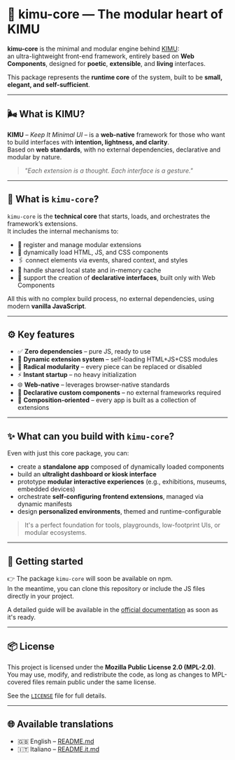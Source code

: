# 🧩 kimu-core — The modular heart of KIMU

**kimu-core** is the minimal and modular engine behind [KIMU](https://github.com/unicoverso/kimu):  
an ultra-lightweight front-end framework, entirely based on **Web Components**, designed for **poetic**, **extensible**, and **living** interfaces.

This package represents the **runtime core** of the system, built to be **small, elegant, and self-sufficient**.

---

## 🌬️ What is KIMU?

**KIMU** – *Keep It Minimal UI* – is a **web-native** framework for those who want to build interfaces with **intention, lightness, and clarity**.  
Based on **web standards**, with no external dependencies, declarative and modular by nature.

> _"Each extension is a thought. Each interface is a gesture."_

---

## 🔧 What is `kimu-core`?

`kimu-core` is the **technical core** that starts, loads, and orchestrates the framework’s extensions.  
It includes the internal mechanisms to:

- 🧠 register and manage modular extensions
- 🧩 dynamically load HTML, JS, and CSS components
- 🖇️ connect elements via events, shared context, and styles
- 💾 handle shared local state and in-memory cache
- 🧱 support the creation of **declarative interfaces**, built only with Web Components

All this with no complex build process, no external dependencies, using modern **vanilla JavaScript**.

---

## ⚙️ Key features

- ✅ **Zero dependencies** – pure JS, ready to use
- 🔌 **Dynamic extension system** – self-loading HTML+JS+CSS modules
- 🧩 **Radical modularity** – every piece can be replaced or disabled
- ⚡ **Instant startup** – no heavy initialization
- 🌐 **Web-native** – leverages browser-native standards
- 🧱 **Declarative custom components** – no external frameworks required
- 🎯 **Composition-oriented** – every app is built as a collection of extensions

---

## ✨ What can you build with `kimu-core`?

Even with just this core package, you can:

- create a **standalone app** composed of dynamically loaded components
- build an **ultralight dashboard or kiosk interface**
- prototype **modular interactive experiences** (e.g., exhibitions, museums, embedded devices)
- orchestrate **self-configuring frontend extensions**, managed via dynamic manifests
- design **personalized environments**, themed and runtime-configurable

> It's a perfect foundation for tools, playgrounds, low-footprint UIs, or modular ecosystems.

---

## 🚀 Getting started

👉 The package `kimu-core` will soon be available on npm.  
In the meantime, you can clone this repository or include the JS files directly in your project.

A detailed guide will be available in the [official documentation](https://github.com/unicoverso/kimu-docs) as soon as it's ready.

---

## 📦 License

This project is licensed under the **Mozilla Public License 2.0 (MPL-2.0)**.  
You may use, modify, and redistribute the code, as long as changes to MPL-covered files remain public under the same license.

See the [`LICENSE`](./LICENSE) file for full details.

---

## 🌐 Available translations

- 🇬🇧 English – [README.md](./README.md)  
- 🇮🇹 Italiano – [README.it.md](./README.it.md)
